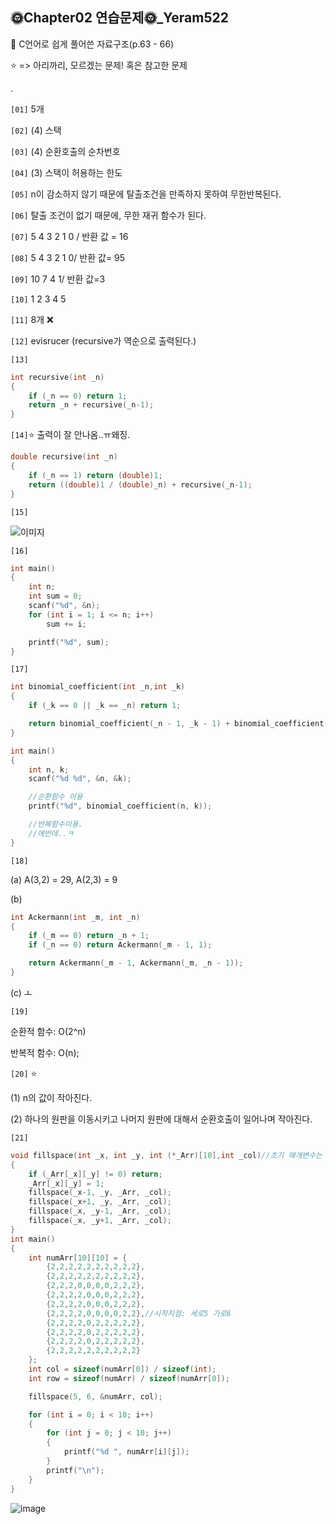 ## 🌞Chapter02 연습문제🌞_Yeram522

📘 C언어로 쉽게 풀어쓴 자료구조(p.63 - 66)

⭐ => 아리까리, 모르겠는 문제! 혹은 참고한 문제

.

`[01]` 5개

`[02]` (4) 스택

`[03]` (4) 순환호출의 순차번호

`[04]` (3) 스택이 허용하는 한도

`[05]` n이 감소하지 않기 때문에 탈출조건을 만족하지 못하여 무한반복된다.

`[06]` 탈출 조건이 없기 때문에, 무한 재귀 함수가 된다.

`[07]` 5 4 3 2 1 0 / 반환 값 = 16

`[08]` 5 4 3 2 1 0/ 반환 값= 95

`[09]` 10 7 4 1/ 반환 값=3

`[10]` 1 2 3 4 5

`[11]` 8개 ❌

`[12]`  evisrucer  (recursive가 역순으로 출력된다.)

`[13]`

```c
int recursive(int _n)
{
	if (_n == 0) return 1;
	return _n + recursive(_n-1);
}
```

`[14]`⭐ 출력이 잘 안나옴..ㅠ왜징.

```c
double recursive(int _n)
{
	if (_n == 1) return (double)1;
	return ((double)1 / (double)_n) + recursive(_n-1);
}
```

`[15]` 

![이미지](https://user-images.githubusercontent.com/63442636/135672724-5a44cb93-fcab-4a1e-9c73-8d10fca441ed.png)

`[16]`

```c
int main()
{
	int n;
	int sum = 0;
	scanf("%d", &n);
	for (int i = 1; i <= n; i++)
		sum += i;

	printf("%d", sum);
}
```



`[17]`

```c
int binomial_coefficient(int _n,int _k)
{
	if (_k == 0 || _k == _n) return 1;

	return binomial_coefficient(_n - 1, _k - 1) + binomial_coefficient(_n - 1, _k);
}

int main()
{
	int n, k;
	scanf("%d %d", &n, &k);

	//순환함수 이용
	printf("%d", binomial_coefficient(n, k));

	//반복함수이용.
	//에반데..ㅋ
}
```



`[18]`

(a) A(3,2) = 29, A(2,3) = 9

(b)

```c
int Ackermann(int _m, int _n)
{
	if (_m == 0) return _n + 1;
	if (_n == 0) return Ackermann(_m - 1, 1);

	return Ackermann(_m - 1, Ackermann(_m, _n - 1));
}
```

(c) ㅗ



`[19]`

순환적 함수: O(2^n)

반복적 함수: O(n);

`[20]` ⭐

(1) n의 값이 작아진다.

(2) 하나의 원판을 이동시키고 나머지 원판에 대해서 순환호출이 일어나며 작아진다.

`[21]`

```C
void fillspace(int _x, int _y, int (*_Arr)[10],int _col)//초기 매개변수는 시작지점
{
	if (_Arr[_x][_y] != 0) return;
	_Arr[_x][_y] = 1;
	fillspace(_x-1, _y, _Arr, _col);
	fillspace(_x+1, _y, _Arr, _col);
	fillspace(_x, _y-1, _Arr, _col);
	fillspace(_x, _y+1, _Arr, _col);
}
int main()
{
	int numArr[10][10] = {
		{2,2,2,2,2,2,2,2,2,2},
		{2,2,2,2,2,2,2,2,2,2},
		{2,2,2,0,0,0,0,2,2,2},
		{2,2,2,2,0,0,0,2,2,2},
		{2,2,2,2,0,0,0,2,2,2},
		{2,2,2,2,0,0,0,0,2,2},//시작지점: 세로5 가로6
		{2,2,2,2,0,2,2,2,2,2},
		{2,2,2,2,0,2,2,2,2,2},
		{2,2,2,2,0,2,2,2,2,2},
		{2,2,2,2,2,2,2,2,2,2}
	};
	int col = sizeof(numArr[0]) / sizeof(int);
	int row = sizeof(numArr) / sizeof(numArr[0]);

	fillspace(5, 6, &numArr, col);

	for (int i = 0; i < 10; i++)
	{
		for (int j = 0; j < 10; j++)
		{
			printf("%d ", numArr[i][j]);
		}
		printf("\n");
	}
}
```

![image](https://user-images.githubusercontent.com/63442636/135672967-9cc665f1-c4d2-4862-b167-d3fb22ce0c78.png)
